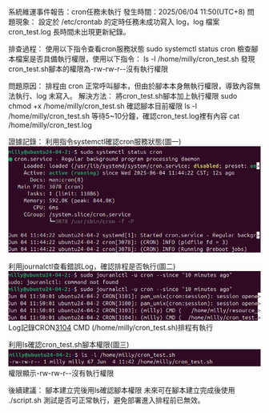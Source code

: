 系統維運事件報告：cron任務未執行
發生時間：2025/06/04 11:50(UTC+8)
問題現象：
設定於 /etc/crontab 的定時任務未成功寫入 log，log 檔案 cron\_test.log 長時間未出現更新紀錄。

排查過程：
使用以下指令查看cron服務狀態
sudo systemctl status cron
檢查腳本檔案是否具備執行權限，使用以下指令：
ls -l /home/milly/cron\_test.sh
發現cron\_test.sh腳本的權限為-rw-rw-r--沒有執行權限

問題原因：
排程由 cron 正常呼叫腳本，但由於腳本本身無執行權限，導致內容無法執行、log 未寫入。
解決方法：
將cron\_test.sh腳本加上執行權限
sudo chmod +x /home/milly/cron\_test.sh
確認腳本目前權限
ls -l /home/milly/cron\_test.sh
等待5~10分鐘，確認cron\_test.log裡有內容
cat /home/milly/cron\_test.log

證據記錄：
利用指令systemctl確認cron服務狀態(圖一)
![狀態：Active(running)](images/cron_task_missed.png)

利用journalctl查看錯誤Log，確認排程是否執行(圖二)
![Log記錄排程有執行](images/cron_task_missed_log.png)
Log記錄CRON[3104](milly) CMD (/home/milly/cron_test.sh)排程有執行

利用ls確認cron_test.sh腳本權限(圖三)
![cron_test權限](images/cron_task_missed_permission.png)
權限顯示-rw-rw-r--沒有執行權限

後續建議：
腳本建立完後用ls確認腳本權限
未來可在腳本建立完成後使用 ./script.sh 測試是否可正常執行，避免部署進入排程前已無效。




